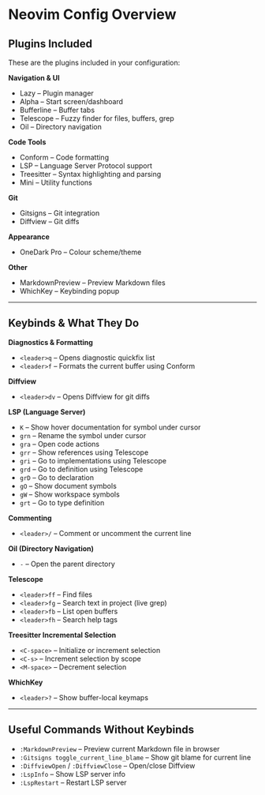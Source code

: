 # Neovim Config Overview

## Plugins Included

These are the plugins included in your configuration:

**Navigation & UI**

* Lazy – Plugin manager
* Alpha – Start screen/dashboard
* Bufferline – Buffer tabs
* Telescope – Fuzzy finder for files, buffers, grep
* Oil – Directory navigation

**Code Tools**

* Conform – Code formatting
* LSP – Language Server Protocol support
* Treesitter – Syntax highlighting and parsing
* Mini – Utility functions

**Git**

* Gitsigns – Git integration
* Diffview – Git diffs

**Appearance**

* OneDark Pro – Colour scheme/theme

**Other**

* MarkdownPreview – Preview Markdown files
* WhichKey – Keybinding popup

---

## Keybinds & What They Do

**Diagnostics & Formatting**

* `<leader>q` – Opens diagnostic quickfix list
* `<leader>f` – Formats the current buffer using Conform

**Diffview**

* `<leader>dv` – Opens Diffview for git diffs

**LSP (Language Server)**

* `K` – Show hover documentation for symbol under cursor
* `grn` – Rename the symbol under cursor
* `gra` – Open code actions
* `grr` – Show references using Telescope
* `gri` – Go to implementations using Telescope
* `grd` – Go to definition using Telescope
* `grD` – Go to declaration
* `gO` – Show document symbols
* `gW` – Show workspace symbols
* `grt` – Go to type definition

**Commenting**

* `<leader>/` – Comment or uncomment the current line

**Oil (Directory Navigation)**

* `-` – Open the parent directory

**Telescope**

* `<leader>ff` – Find files
* `<leader>fg` – Search text in project (live grep)
* `<leader>fb` – List open buffers
* `<leader>fh` – Search help tags

**Treesitter Incremental Selection**

* `<C-space>` – Initialize or increment selection
* `<C-s>` – Increment selection by scope
* `<M-space>` – Decrement selection

**WhichKey**

* `<leader>?` – Show buffer-local keymaps

---

## Useful Commands Without Keybinds

* `:MarkdownPreview` – Preview current Markdown file in browser
* `:Gitsigns toggle_current_line_blame` – Show git blame for current line
* `:DiffviewOpen` / `:DiffviewClose` – Open/close Diffview
* `:LspInfo` – Show LSP server info
* `:LspRestart` – Restart LSP server
